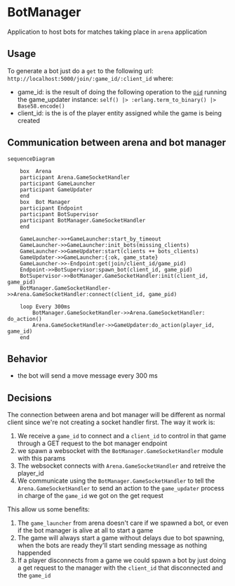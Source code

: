 # BotManager

Application to host bots for matches taking place in `arena` application

## Usage 

To generate a bot just do a `get` to the following url: `http://localhost:5000/join/:game_id/:client_id`  where:
- game_id: is the result of doing the following operation to the [`pid`](https://hexdocs.pm/elixir/processes.html)  running the game_updater instance: `self() |> :erlang.term_to_binary() |> Base58.encode()`
- client_id: is the is of the player entity assigned while the game is being created

## Communication between arena and bot manager
```mermaid
sequenceDiagram

    box  Arena
    participant Arena.GameSocketHandler
    participant GameLauncher
    participant GameUpdater
    end
    box  Bot Manager
    participant Endpoint
    participant BotSupervisor
    participant BotManager.GameSocketHandler
    end

    GameLauncher->>+GameLauncher:start_by_timeout
    GameLauncher->>GameLauncher:init_bots(missing_clients)
    GameLauncher->>GameUpdater:start(clients ++ bots_clients) 
    GameUpdater->>GameLauncher:{:ok, game_state} 
    GameLauncher->>-Endpoint:get(join/client_id/game_pid)
    Endpoint->>BotSupervisor:spawn_bot(client_id, game_pid)
    BotSupervisor->>BotManager.GameSocketHandler:init(client_id, game_pid)
    BotManager.GameSocketHandler->>Arena.GameSocketHandler:connect(client_id, game_pid)
    
    loop Every 300ms
        BotManager.GameSocketHandler->>Arena.GameSocketHandler: do_action()
        Arena.GameSocketHandler->>GameUpdater:do_action(player_id, game_id)
    end
```

## Behavior
<!-- TODO implement complex behavior -->
- the bot will send a move message every 300 ms

## Decisions

The connection between arena and  bot manager will be different as normal client since we're not creating a socket handler first.
The way it work is:
1. We receive a `game_id` to connect and a `client_id` to control in that game through a GET request to the 
bot manager endpoint
2. we spawn a websocket with the `BotManager.GameSocketHandler` module with this params
3. The websocket connects with `Arena.GameSocketHandler` and retreive the player_id 
4. We communicate using the `BotManager.GameSocketHandler` to tell the `Arena.GameSocketHandler` to send
an action to the `game_updater` process in charge of the `game_id` we got on the get request


This allow us some benefits:
1. The `game_launcher` from arena doesn't care if we spawned a bot, or even if the bot manager is alive at 
all to start a game
2. The game will always start a game without delays due to bot spawning, when the bots are ready they'll 
start sending message as nothing happended
3. If a player disconnects from a game we could spawn a bot by just doing a get request to the manager
with the `client_id` that disconnected and the `game_id`
